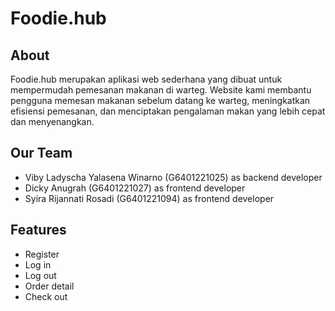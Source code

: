# Foodie.hub
## About
Foodie.hub merupakan aplikasi web sederhana yang dibuat untuk mempermudah pemesanan makanan di warteg. Website kami membantu pengguna memesan makanan sebelum datang ke warteg, meningkatkan efisiensi pemesanan, dan menciptakan pengalaman makan yang lebih cepat dan menyenangkan.
## Our Team
- Viby Ladyscha Yalasena Winarno (G6401221025) as backend developer
- Dicky Anugrah (G6401221027) as frontend developer
- Syira Rijannati Rosadi (G6401221094) as frontend developer
## Features
- Register
- Log in
- Log out
- Order detail
- Check out
